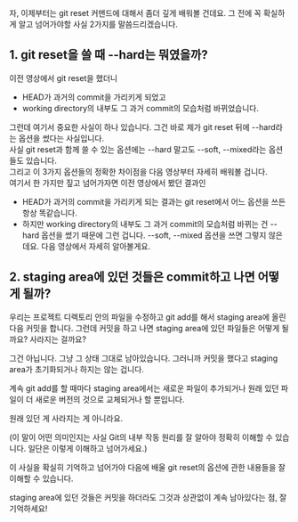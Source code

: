자, 이제부터는 git reset 커맨드에 대해서 좀더 깊게 배워볼 건데요. 그 전에 꼭 확실하게 알고 넘어가야할 사실 2가지를 말씀드리겠습니다.

## 1. git reset을 쓸 때 --hard는 뭐였을까?
이전 영상에서 git reset을 했더니
* HEAD가 과거의 commit을 가리키게 되었고
* working directory의 내부도 그 과거 commit의 모습처럼 바뀌었습니다.

그런데 여기서 중요한 사실이 하나 있습니다. 그건 바로 제가 git reset 뒤에 --hard라는 옵션을 썼다는 사실입니다.   
사실 git reset과 함께 쓸 수 있는 옵션에는 --hard 말고도 --soft, --mixed라는 옵션들도 있습니다.   
그리고 이 3가지 옵션들의 정확한 차이점을 다음 영상부터 자세히 배워볼 겁니다.   
여기서 한 가지만 짚고 넘어가자면 이전 영상에서 봤던 결과인   
* HEAD가 과거의 commit을 가리키게 되는 결과는 git reset에서 어느 옵션을 쓰든 항상 똑같습니다.
* 하지만 working directory의 내부도 그 과거 commit의 모습처럼 바뀌는 건 --hard 옵션을 썼기 때문에 그런 겁니다. --soft, --mixed 옵션을 쓰면 그렇지 않은데요. 다음 영상에서 자세히 알아볼게요.

## 2. staging area에 있던 것들은 commit하고 나면 어떻게 될까?
우리는 프로젝트 디렉토리 안의 파일을 수정하고 git add를 해서 staging area에 올린 다음 커밋을 합니다. 그런데 커밋을 하고 나면 staging area에 있던 파일들은 어떻게 될까요? 사라지는 걸까요? 

그건 아닙니다. 그냥 그 상태 그대로 남아있습니다. 그러니까 커밋을 했다고 staging area가 초기화되거나 하지는 않는 겁니다.

계속 git add를 할 때마다 staging area에서는 새로운 파일이 추가되거나 원래 있던 파일이 더 새로운 버전의 것으로 교체되거나 할 뿐입니다. 

원래 있던 게 사라지는 게 아니라요.

(이 말이 어떤 의미인지는 사실 Git의 내부 작동 원리를 잘 알아야 정확히 이해할 수 있습니다. 일단은 이렇게 이해하고 넘어가세요.) 

이 사실을 확실히 기억하고 넘어가야 다음에 배울 git reset의 옵션에 관한 내용들을 잘 이해할 수 있습니다.

staging area에 있던 것들은 커밋을 하더라도 그것과 상관없이 계속 남아있다는 점, 잘 기억하세요!
